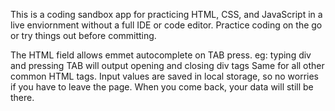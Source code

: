 This is a coding sandbox app for practicing HTML, CSS, and JavaScript in a live enviornment without a full IDE or code editor.
Practice coding on the go or try things out before committing.

The HTML field allows emmet autocomplete on TAB press. 
eg: typing div and pressing TAB will output opening and closing div tags
Same for all other common HTML tags.
Input values are saved in local storage, so no worries if you have to leave the page. 
When you come back, your data will still be there.
